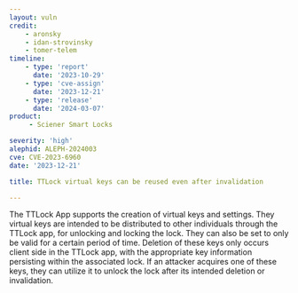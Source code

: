 ```yaml
---
layout: vuln
credit:
    - aronsky
    - idan-strovinsky
    - tomer-telem
timeline:
    - type: 'report'
      date: '2023-10-29'
    - type: 'cve-assign'
      date: '2023-12-21'
    - type: 'release'
      date: '2024-03-07'
product:
     - Sciener Smart Locks

severity: 'high'
alephid: ALEPH-2024003
cve: CVE-2023-6960
date: '2023-12-21'

title: TTLock virtual keys can be reused even after invalidation

---
```

The TTLock App supports the creation of virtual keys and settings. They virtual
keys are intended to be distributed to other individuals through the TTLock app,
for unlocking and locking the lock. They can also be set to only be valid for a
certain period of time. Deletion of these keys only occurs client side in the
TTLock app, with the appropriate key information persisting within the
associated lock. If an attacker acquires one of these keys, they can utilize it
to unlock the lock after its intended deletion or invalidation.
